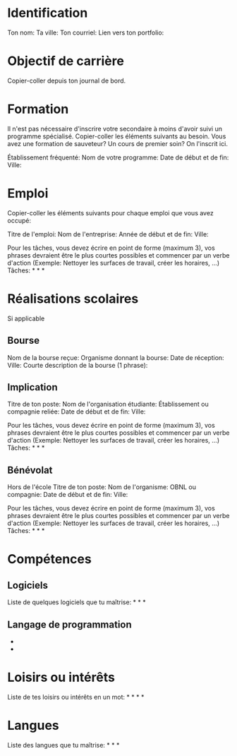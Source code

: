 # Identification
Ton nom: 
Ta ville: 
Ton courriel: 
Lien vers ton portfolio: 

# Objectif de carrière
Copier-coller depuis ton journal de bord. 


# Formation
Il n'est pas nécessaire d'inscrire votre secondaire à moins d'avoir suivi un programme spécialisé. Copier-coller les éléments suivants au besoin. Vous avez une formation de sauveteur? Un cours de premier soin? On l'inscrit ici. 

Établissement fréquenté: 
Nom de votre programme: 
Date de début et de fin: 
Ville: 

# Emploi
Copier-coller les éléments suivants pour chaque emploi que vous avez occupé: 

Titre de l'emploi: 
Nom de l'entreprise: 
Année de début et de fin: 
Ville: 

Pour les tâches, vous devez écrire en point de forme (maximum 3), vos phrases devraient être le plus courtes possibles et commencer par un verbe d'action (Exemple: Nettoyer les surfaces de travail, créer les horaires, ...)
Tâches: 
*
*
*


# Réalisations scolaires
Si applicable

## Bourse
Nom de la bourse reçue: 
Organisme donnant la bourse: 
Date de réception: 
Ville: 
Courte description de la bourse (1 phrase): 

## Implication
Titre de ton poste: 
Nom de l'organisation étudiante: 
Établissement ou compagnie reliée: 
Date de début et de fin: 
Ville: 

Pour les tâches, vous devez écrire en point de forme (maximum 3), vos phrases devraient être le plus courtes possibles et commencer par un verbe d'action (Exemple: Nettoyer les surfaces de travail, créer les horaires, ...)
Tâches: 
* 
* 
* 

## Bénévolat
Hors de l'école
Titre de ton poste: 
Nom de l'organisme: 
OBNL ou compagnie: 
Date de début et de fin: 
Ville: 

Pour les tâches, vous devez écrire en point de forme (maximum 3), vos phrases devraient être le plus courtes possibles et commencer par un verbe d'action (Exemple: Nettoyer les surfaces de travail, créer les horaires, ...)
Tâches: 
* 
* 
* 


# Compétences

## Logiciels
Liste de quelques logiciels que tu maîtrise: 
*
* 
* 

## Langage de programmation
*
*


# Loisirs ou intérêts
Liste de tes loisirs ou intérêts en un mot: 
*
*
*
* 

# Langues
Liste des langues que tu maîtrise: 
* 
* 
* 





